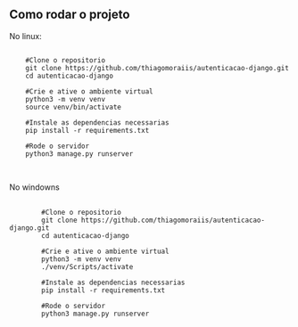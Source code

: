<h2>Como rodar o projeto</h2>

<p>No linux:</p>

<pre class="notranslate">
<code>
    #Clone o repositorio
    git clone https://github.com/thiagomoraiis/autenticacao-django.git
    cd autenticacao-django

    #Crie e ative o ambiente virtual
    python3 -m venv venv
    source venv/bin/activate

    #Instale as dependencias necessarias
    pip install -r requirements.txt

    #Rode o servidor
    python3 manage.py runserver

</code>
</pre>

<p>No windowns</p>

<pre class="notranslate">
    <code>
        #Clone o repositorio
        git clone https://github.com/thiagomoraiis/autenticacao-django.git
        cd autenticacao-django

        #Crie e ative o ambiente virtual
        python3 -m venv venv
        ./venv/Scripts/activate

        #Instale as dependencias necessarias
        pip install -r requirements.txt

        #Rode o servidor
        python3 manage.py runserver
    </code>
</pre>
